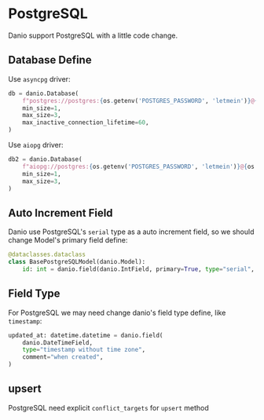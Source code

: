 # PostgreSQL

Danio support PostgreSQL with a little code change.

## Database Define

Use `asyncpg` driver:
```python
db = danio.Database(
    f"postgres://postgres:{os.getenv('POSTGRES_PASSWORD', 'letmein')}@{os.getenv('POSTGRES_HOST', 'postgres')}:5432/{db_name}",
    min_size=1,
    max_size=3,
    max_inactive_connection_lifetime=60,
)
```

Use `aiopg` driver:
```python
db2 = danio.Database(
    f"aiopg://postgres:{os.getenv('POSTGRES_PASSWORD', 'letmein')}@{os.getenv('POSTGRES_HOST', 'postgres')}:5432/{db_name}",
    min_size=1,
    max_size=3,
)
```

## Auto Increment Field

Danio use PostgreSQL's `serial` type as a auto increment field, so we should change Model's primary field define:
```python
@dataclasses.dataclass
class BasePostgreSQLModel(danio.Model):
    id: int = danio.field(danio.IntField, primary=True, type="serial", comment="primary key")
```

## Field Type

For PostgreSQL we may need change danio's field type define, like `timestamp`:
```python
updated_at: datetime.datetime = danio.field(
    danio.DateTimeField,
    type="timestamp without time zone",
    comment="when created",
)
```

## upsert

PostgreSQL need explicit `conflict_targets` for `upsert` method
